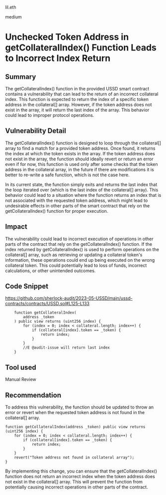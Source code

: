 lil.eth

medium

# Unchecked Token Address in getCollateralIndex() Function Leads to Incorrect Index Return

## Summary

The getCollateralIndex() function in the provided USSD smart contract contains a vulnerability that can lead to the return of an incorrect collateral index. This function is expected to return the index of a specific token address in the collateral[] array. However, if the token address does not exist in the array, it will return the last index of the array. This behavior could lead to improper protocol operations.

## Vulnerability Detail

The getCollateralIndex() function is designed to loop through the collateral[] array to find a match for a provided token address. Once found, it returns the index at which the token exists in the array. If the token address does not exist in the array, the function should ideally revert or return an error even if for now, this function is used only after some checks that the token address in the collateral array, in the future if there are modifications it is better to re-write a safe function, which is not the case here.

In its current state, the function simply exits and returns the last index that the loop iterated over (which is the last index of the collateral[] array). This behavior could lead to a situation where the function returns an index that is not associated with the requested token address, which might lead to undesirable effects in other parts of the smart contract that rely on the getCollateralIndex() function for proper execution.

## Impact

The vulnerability could lead to incorrect execution of operations in other parts of the contract that rely on the getCollateralIndex() function. If the index returned by getCollateralIndex() is used to perform operations on the collateral[] array, such as retrieving or updating a collateral token's information, these operations could end up being executed on the wrong collateral token. This could potentially lead to loss of funds, incorrect calculations, or other unintended outcomes.

## Code Snippet
https://github.com/sherlock-audit/2023-05-USSD/main/ussd-contracts/contracts/USSD.sol#L125-L133
```solidity
    function getCollateralIndex(
        address _token
    ) public view returns (uint256 index) {
        for (index = 0; index < collateral.length; index++) {
            if (collateral[index].token == _token) {
                return index;
            }
        }
        //E @audit-issue will return last index
    }
```

## Tool used

Manual Review

## Recommendation

To address this vulnerability, the function should be updated to throw an error or revert when the requested token address is not found in the collateral[] array. 
```solidity
function getCollateralIndex(address _token) public view returns (uint256 index) {
    for (index = 0; index < collateral.length; index++) {
        if (collateral[index].token == _token) {
            return index;
        }
    }
    revert("Token address not found in collateral array");
}
```
By implementing this change, you can ensure that the getCollateralIndex() function does not return an incorrect index when the token address does not exist in the collateral[] array. This will prevent the function from potentially causing incorrect operations in other parts of the contract.